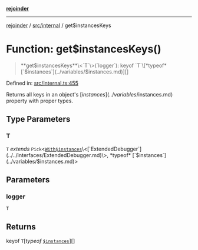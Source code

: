 [**rejoinder**](../../../README.md)

***

[rejoinder](../../../README.md) / [src/internal](../README.md) / get$instancesKeys

# Function: get$instancesKeys()

> **get$instancesKeys**\<`T`\>(`logger`): keyof `T`\[*typeof* [`$instances`](../variables/$instances.md)\][]

Defined in: [src/internal.ts:455](https://github.com/Xunnamius/rejoinder/blob/523d50127af7d502d1a1b1da0fd1638569552949/src/internal.ts#L455)

Returns all keys in an object's [$instances](../variables/$instances.md) property with proper
types.

## Type Parameters

### T

`T` *extends* `Pick`\<[`With$instances`](../type-aliases/With$instances.md)\<[`ExtendedDebugger`](../../interfaces/ExtendedDebugger.md)\>, *typeof* [`$instances`](../variables/$instances.md)\>

## Parameters

### logger

`T`

## Returns

keyof `T`\[*typeof* [`$instances`](../variables/$instances.md)\][]
